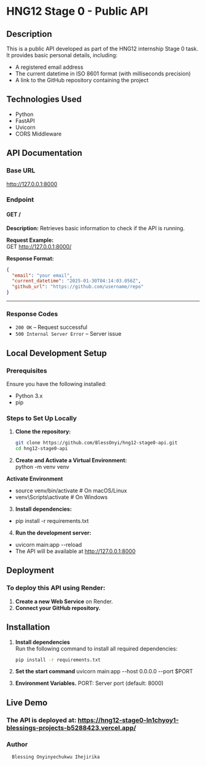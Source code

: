 # HNG12 Stage 0 - Public API

## Description

This is a public API developed as part of the HNG12 internship Stage 0 task. It provides basic personal details, including:
- A registered email address  
- The current datetime in ISO 8601 format (with milliseconds precision)  
- A link to the GitHub repository containing the project  

## Technologies Used

- Python  
- FastAPI  
- Uvicorn  
- CORS Middleware  

## API Documentation

### Base URL  
http://127.0.0.1:8000

### Endpoint  
#### **GET /**  
**Description:** Retrieves basic information to check if the API is running.  

**Request Example:**  
GET http://127.0.0.1:8000/

**Response Format:**  
```json
{
  "email": "your email",
  "current_datetime": "2025-01-30T04:14:03.056Z",
  "github_url": "https://github.com/username/repo"
}
```

---


### Response Codes  
- `200 OK` – Request successful  
- `500 Internal Server Error` – Server issue  

## Local Development Setup  

### Prerequisites  
Ensure you have the following installed:  
- Python 3.x  
- pip  

### Steps to Set Up Locally  
1. **Clone the repository:**  
   ```sh
   git clone https://github.com/BlessOnyi/hng12-stage0-api.git
   cd hng12-stage0-api


2. **Create and Activate a Virtual Environment:**  
  python -m venv venv

  **Activate Environment**
- source venv/bin/activate  # On macOS/Linux
- venv\Scripts\activate  # On Windows


3. **Install dependencies:**
- pip install -r requirements.txt

4. **Run the development server:**
- uvicorn main:app --reload
- The API will be available at http://127.0.0.1:8000


## Deployment  

### To deploy this API using Render:  
1. **Create a new Web Service** on Render.  
2. **Connect your GitHub repository.**  


## Installation

1. **Install dependencies**  
   Run the following command to install all required dependencies:

   ```bash
   pip install -r requirements.txt


2. **Set the start command**
  uvicorn main:app --host 0.0.0.0 --port $PORT

3. **Environment Variables.**
  PORT: Server port (default: 8000)

## Live Demo

### The API is deployed at: https://hng12-stage0-ln1chyoy1-blessings-projects-b5288423.vercel.app/


### Author
```sh
  Blessing Onyinyechukwu Ihejirika


